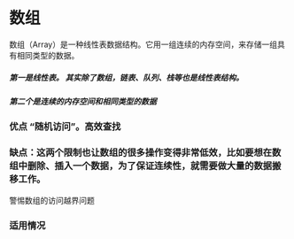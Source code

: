 # 数组

数组（Array）是一种线性表数据结构。它用一组连续的内存空间，来存储一组具有相同类型的数据。
##### 第一是线性表。 其实除了数组，链表、队列、栈等也是线性表结构。
##### 第二个是连续的内存空间和相同类型的数据
### 优点 “随机访问”。高效查找
### 缺点：这两个限制也让数组的很多操作变得非常低效，比如要想在数组中删除、插入一个数据，为了保证连续性，就需要做大量的数据搬移工作。

警惕数组的访问越界问题

### 适用情况
